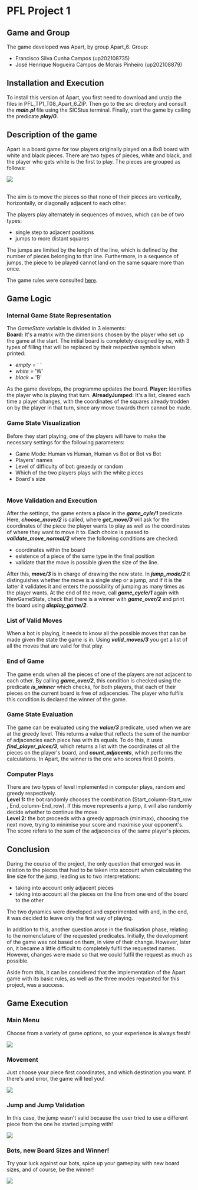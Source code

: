 # PFL Project 1
## Game and Group
The game developed was Apart, by group Apart_6.
Group:
- Francisco Silva Cunha Campos (up202108735)
- José Henrique Nogueira Campos de Morais Pinheiro (up202108879)

## Installation and Execution
To install this version of Apart, you first need to download and unzip the files in PFL_TP1_T08_Apart_6.ZIP.
Then go to the _src_ directory and consult the **_main.pl_** file using the SICStus terminal. Finally, start the game by calling the predicate **_play/0_**.

## Description of the game
Apart is a board game for tow players originally played on a 8x8 board with white and black pieces.
There are two types of pieces, white and black, and the player who gets white is the first to play.
The pieces are grouped as follows:

![](images/Apart_initial_board.png)

<br>
The aim is to move the pieces so that none of their pieces are vertically, horizontally, or diagonally adjacent to each other.

The players play alternately in sequences of moves, which can be of two types:
- single step to adjacent positions
- jumps to more distant squares

The jumps are limited by the length of the line, which is defined by the number of pieces belonging to that line. Furthermore, in a sequence of jumps, the piece to be played cannot land on the same square more than once.

The game rules were consulted [here](https://kanare-abstract.com/en/pages/apart).

## Game Logic
### Internal Game State Representation
The _GameState_ variable is divided in 3 elements: <br>
**Board:** It's a matrix with the dimensions chosen by the player who set up the game at the start. The initial board is completely designed by us, with 3 types of filling that will be replaced by their respective symbols when printed: 
- _empty_ = ' '
- _white_ = 'W'
- _black_ = 'B'

As the game develops, the programme updates the board.
**Player:** Identifies the player who is playing that turn.
**AlreadyJumped:** It's a list, cleared each time a player changes, with the coordinates of the squares already trodden on by the player in that turn, since any move towards them cannot be made.

### Game State Visualization
Before they start playing, one of the players will have to make the necessary settings for the following parameters:
- Game Mode: Human vs Human, Human vs Bot or Bot vs Bot
- Players' names
- Level of difficulty of bot: greaedy or random
- Which of the two players plays with the white pieces
- Board's size
<br><br>

### Move Validation and Execution
After the settings, the game enters a place in the **_game_cyle/1_** predicate. Here, **_choose_move/2_** is called, where **_get_move/3_** will ask for the coordinates of the piece the player wants to play as well as the coordinates of where they want to move it to. Each choice is passed to **_validate_move_normal/2_** where the following conditions are checked:
- coordinates within the board
- existence of a piece of the same type in the final position
- validate that the move is possible given the size of the line.

After this, **_move/3_** is in charge of drawing the new state. In **_jump_mode/2_** it distinguishes whether the move is a single step or a jump, and if it is the latter it validates it and enters the possibility of jumping as many times as the player wants. At the end of the move, call **_game_cycle/1_** again with NewGameState, check that there is a winner with **_game_over/2_** and print the board using **_display_game/2_**.

### List of Valid Moves
When a bot is playing, it needs to know all the possible moves that can be made given the state the game is in. Using **_valid_moves/3_** you get a list of all the moves that are valid for that play.

### End of Game
The game ends when all the pieces of one of the players are not adjacent to each other.
By calling **_game_over/2_**, this condition is checked using the predicate **_is_winner_** which checks, for both players, that each of their pieces on the current board is free of adjacencies. The player who fulfils this condition is declared the winner of the game.

### Game State Evaluation
The game can be evaluated using the **_value/3_** predicate, used when we are at the greedy level.
This returns a value that reflects the sum of the number of adjacencies each piece has with its equals. To do this, it uses **_find_player_pices/3_**, which returns a list with the coordinates of all the pieces on the player's board, and **_count_adjacents_**, which performs the calculations. In Apart, the winner is the one who scores first 0 points.

### Computer Plays
There are two types of level implemented in computer plays, random and greedy respectively.
<br>
**Level 1:** the bot randomly chooses the combination (Start_column-Start_row , End_column-End_row). If this move represents a jump, it will also randomly decide whether to continue the move.
<br>
**Level 2:** the bot proceeds with a greedy approach (minimax), choosing the next move, trying to minimise your score and maximise your opponent's. The score refers to the sum of the adjacencies of the same player's pieces.

## Conclusion
During the course of the project, the only question that emerged was in relation to the pieces that had to be taken into account when calculating the line size for the jump, leading us to two interpretations:
- taking into account only adjacent pieces
- taking into account all the pieces on the line from one end of the board to the other

The two dynamics were developed and experimented with and, in the end, it was decided to leave only the first way of playing.

In addition to this, another question arose in the finalisation phase, relating to the nomenclature of the requested predicates. Initially, the development of the game was not based on them, in view of their change. However, later on, it became a little difficult to completely fulfil the requested names. However, changes were made so that we could fulfil the request as much as possible.

Aside from this, it can be considered that the implementation of the Apart game with its basic rules, as well as the three modes requested for this project, was a success.

## Game Execution

### Main Menu
Choose from a variety of game options, so your experience is always fresh!

![](images/apart-1.png)

### Movement
Just choose your piece first coordinates, and which destination you want. If there's and error, the game will teel you!

![](images/apart-2.png)

### Jump and Jump Validation
In this case, the jump wasn't valid because the user tried to use a different piece from the one he started jumping with!

![](images/apart-3.png)

### Bots, new Board Sizes and Winner!
Try your luck against our bots, spice up your gameplay with new board sizes, and of course, be the winner!

![](images/apart-4.png)